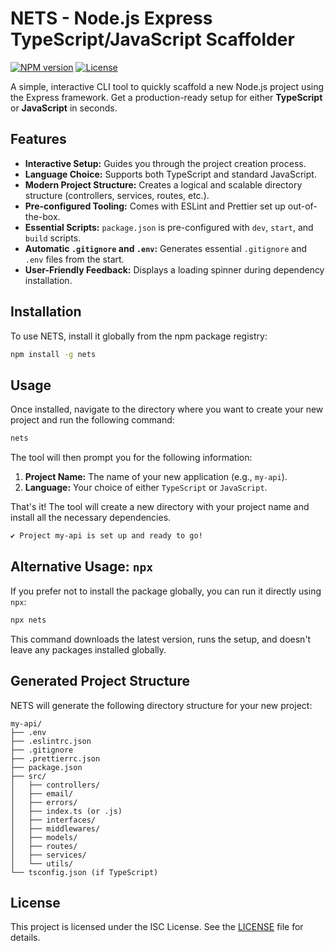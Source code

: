 # NETS - Node.js Express TypeScript/JavaScript Scaffolder

[![NPM version](https://img.shields.io/npm/v/nets.svg)](https://www.npmjs.com/package/nets)
[![License](https://img.shields.io/npm/l/nets.svg)](https://github.com/your-username/nets/blob/main/LICENSE)

A simple, interactive CLI tool to quickly scaffold a new Node.js project using the Express framework. Get a production-ready setup for either **TypeScript** or **JavaScript** in seconds.

## Features

- **Interactive Setup:** Guides you through the project creation process.
- **Language Choice:** Supports both TypeScript and standard JavaScript.
- **Modern Project Structure:** Creates a logical and scalable directory structure (controllers, services, routes, etc.).
- **Pre-configured Tooling:** Comes with ESLint and Prettier set up out-of-the-box.
- **Essential Scripts:** `package.json` is pre-configured with `dev`, `start`, and `build` scripts.
- **Automatic `.gitignore` and `.env`:** Generates essential `.gitignore` and `.env` files from the start.
- **User-Friendly Feedback:** Displays a loading spinner during dependency installation.

## Installation

To use NETS, install it globally from the npm package registry:

```bash
npm install -g nets
```

## Usage

Once installed, navigate to the directory where you want to create your new project and run the following command:

```bash
nets
```

The tool will then prompt you for the following information:

1.  **Project Name:** The name of your new application (e.g., `my-api`).
2.  **Language:** Your choice of either `TypeScript` or `JavaScript`.

That's it! The tool will create a new directory with your project name and install all the necessary dependencies.

```bash
✔ Project my-api is set up and ready to go!
```

## Alternative Usage: `npx`

If you prefer not to install the package globally, you can run it directly using `npx`:

```bash
npx nets
```

This command downloads the latest version, runs the setup, and doesn't leave any packages installed globally.

## Generated Project Structure

NETS will generate the following directory structure for your new project:

```
my-api/
├── .env
├── .eslintrc.json
├── .gitignore
├── .prettierrc.json
├── package.json
├── src/
│   ├── controllers/
│   ├── email/
│   ├── errors/
│   ├── index.ts (or .js)
│   ├── interfaces/
│   ├── middlewares/
│   ├── models/
│   ├── routes/
│   ├── services/
│   └── utils/
└── tsconfig.json (if TypeScript)
```

## License

This project is licensed under the ISC License. See the [LICENSE](LICENSE) file for details.
